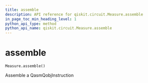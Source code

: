 ```yaml
---
title: assemble
description: API reference for qiskit.circuit.Measure.assemble
in_page_toc_min_heading_level: 1
python_api_type: method
python_api_name: qiskit.circuit.Measure.assemble
---
```


# assemble

<span id="qiskit.circuit.Measure.assemble" />

`Measure.assemble()`

Assemble a QasmQobjInstruction

